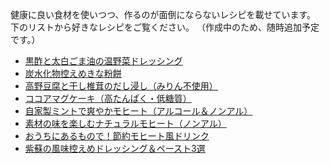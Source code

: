 健康に良い食材を使いつつ、作るのが面倒にならないレシピを載せています。  
下のリストから好きなレシピをご覧ください。
（作成中のため、随時追加予定です。）

- [黒酢と太白ごま油の温野菜ドレッシング](warm-veggie-dressing.md)
- [炭水化物控えめきな粉餅](kinako-mochi.md)
- [高野豆腐と干し椎茸のだし浸し（みりん不使用）](steamed-tofu-shiitake-dashi.md)
- [ココアマグケーキ（高たんぱく・低糖質）](ocoa-mugcake.md)
- [自家製ミントで爽やかモヒート（アルコール＆ノンアル）](mojito_freshmint.md)
- [素材の味を楽しむナチュラルモヒート（ノンアル）](mojito_natural_style.md)
- [おうちにあるもので！節約モヒート風ドリンク](mojito_economy_version.md)
- [紫蘇の風味控えめドレッシング＆ペースト3選](shiso_dressing_set.md)
